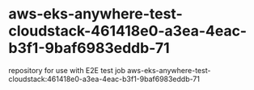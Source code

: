 # aws-eks-anywhere-test-cloudstack-461418e0-a3ea-4eac-b3f1-9baf6983eddb-71
repository for use with E2E test job aws-eks-anywhere-test-cloudstack:461418e0-a3ea-4eac-b3f1-9baf6983eddb-71
